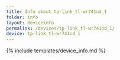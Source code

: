 ```yaml
---
title: Info about tp-link_tl-wr741nd_1
folder: info
layout: deviceinfo
permalink: /devices/tp-link_tl-wr741nd_1/
device: tp-link_tl-wr741nd_1
---
```

{% include templates/device_info.md %}
